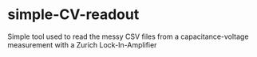 # simple-CV-readout
Simple tool used to read the messy CSV files from a capacitance-voltage measurement with a Zurich Lock-In-Amplifier
